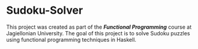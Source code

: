# Sudoku-Solver
This project was created as part of the ***Functional Programming*** course at Jagiellonian University. The goal of this project is to solve Sudoku puzzles using functional programming techniques in Haskell.

